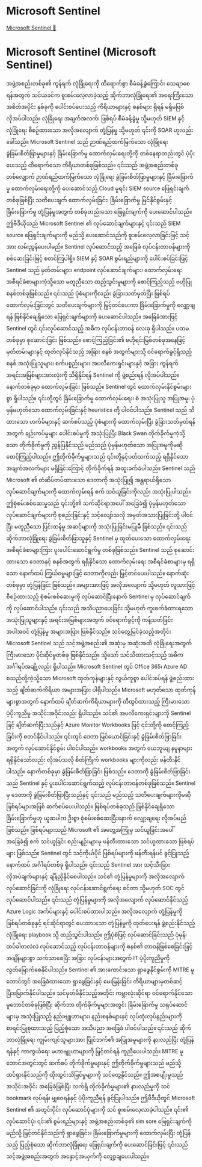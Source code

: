 # Microsoft Sentinel

[Microsoft Sentinel 🔗](https://www.coursera.org/learn/microsoft-sc-900-exam-preparation-and-practice/lecture/BHpie/microsoft-sentinel)

# Microsoft Sentinel (Microsoft Sentinel)

အဖွဲ့အစည်းတစ်ခု၏ ကွန်ရက် လုံခြုံရေးကို ထိရောက်စွာ စီမံခန့်ခွဲကြောင်း သေချာစေရန်အတွက် သင်ယခင်က စူးစမ်းလေ့လာခဲ့သည့် ဆိုက်ဘာလုံခြုံရေး၏ အရေးကြီးသော အစိတ်အပိုင်း နှစ်ခုကို ပေါင်းစပ်ပေးသည့် ကိရိယာများနှင့် စနစ်များ ရှိရန် မရှိမဖြစ် လိုအပ်ပါသည်။ လုံခြုံရေး အချက်အလက်၊ ဖြစ်ရပ် စီမံခန့်ခွဲမှု သို့မဟုတ် SIEM နှင့် လုံခြုံရေး စီစဉ်ထားသော အလိုအလျောက် တုံ့ပြန်မှု သို့မဟုတ် ၎င်းကို SOAR ဟုလည်း ခေါ်သည်။ Microsoft Sentinel သည် ဉာဏ်ရည်ထက်မြက်သော လုံခြုံရေး ခွဲခြမ်းစိတ်ဖြာမှုများနှင့် ခြိမ်းခြောက်မှု ထောက်လှမ်းရေးတို့ကို တစ်နေရာတည်းတွင် ပံ့ပိုးပေးသည့် ထိရောက်သော ကိရိယာတစ်ခုဖြစ်သည်။ ၎င်းသည် အဖွဲ့အစည်းတစ်ခုတစ်လျှောက် ဉာဏ်ရည်ထက်မြက်သော လုံခြုံရေး ခွဲခြမ်းစိတ်ဖြာမှုများနှင့် ခြိမ်းခြောက်မှု ထောက်လှမ်းရေးတို့ကို ပေးဆောင်သည့် Cloud မူရင်း SIEM source ဖြေရှင်းချက်တစ်ခုဖြစ်ပြီး သတိပေးချက် ထောက်လှမ်းခြင်း၊ ခြိမ်းခြောက်မှု မြင်နိုင်စွမ်းနှင့် ခြိမ်းခြောက်မှု တုံ့ပြန်မှုအတွက် တစ်ခုတည်းသော ဖြေရှင်းချက်ကို ပေးဆောင်ပါသည်။ ဤဗီဒီယိုသည် Microsoft Sentinel ၏ လုပ်ဆောင်ချက်များနှင့် ၎င်းသည် SIEM source ဖြေရှင်းချက်များကို မည်သို့ ပေးဆောင်သည်ကို စူးစမ်းလေ့လာခြင်းဖြင့် သင့်အား လမ်းညွှန်ပေးပါမည်။ Sentinel လုပ်ဆောင်သည့် အခြေခံ လုပ်ငန်းတာဝန်များကို စစ်ဆေးခြင်းဖြင့် စတင်ကြပါစို့။ SIEM နှင့် SOAR စွမ်းရည်များကို ပေါင်းစပ်ခြင်းဖြင့် Sentinel သည် မှတ်တမ်းများ၊ endpoint လုပ်ဆောင်ချက်များ၊ ထောက်လှမ်းရေး အစီရင်ခံစာများကဲ့သို့သော မတူညီသော ထည့်သွင်းမှုများကို စောင့်ကြည့်သည့် ဗဟိုပြု စနစ်တစ်ခုဖြစ်သည်။ ၎င်းသည် ပုံစံများကိုလည်း ခွဲခြားသတ်မှတ်ပြီး ဖြစ်ရပ် ထောက်လှမ်းခြင်းတွင် သတိပေးချက်များကို မြှင့်တင်ပေးကာ ခြိမ်းခြောက်မှုကို လျှော့ချရန် ဖြစ်နိုင်ချေရှိသော ဖြေရှင်းချက်များကို ပေးဆောင်ပါသည်။ အခြေခံအားဖြင့် Sentinel တွင် ၎င်းလုပ်ဆောင်သည့် အဓိက လုပ်ငန်းတာဝန် လေးခု ရှိပါသည်။ ပထမတစ်ခုမှာ စုဆောင်းခြင်း ဖြစ်သည်။ စောင့်ကြည့်ခြင်း၏ ဗဟိုရင်းမြစ်တစ်ခုအနေဖြင့် မှတ်တမ်းများနှင့် ထုတ်လုပ်နိုင်သည့် အခြား စနစ် အထွက်များသို့ ဝင်ရောက်ခွင့်ရှိသည့် စနစ် အသုံးပြုသူများ၊ စက်ပစ္စည်းများ၊ အပလီကေးရှင်းများနှင့် အခြား ကွန်ရက် အရင်းအမြစ်များအားလုံးကို သိရှိနိုင်ရန် Sentinel ကို ဖွဲ့စည်းရန် လိုအပ်ပါသည်။ နောက်တစ်ခုမှာ ထောက်လှမ်းခြင်း ဖြစ်သည်။ Sentinel တွင် ထောက်လှမ်းနိုင်စွမ်းများစွာ ရှိပါသည်။ ၎င်းတို့တွင် ခြိမ်းခြောက်မှု ထောက်လှမ်းရေး၊ စံ အသုံးပြုသူ အပြုအမူ၊ ပုံမှန်မဟုတ်သော ထောက်လှမ်းခြင်းနှင့် heuristics တို့ ပါဝင်ပါသည်။ Sentinel သည် သိထားသော ဟက်ခ်များနှင့် ဆက်စပ်သည့် ပုံစံများကို ထောက်လှမ်းပြီး ခွဲခြားသတ်မှတ်ရန်အတွက် ချဉ်းကပ်မှုများ ပေါင်းစပ်မှုကို အသုံးပြုပြီး Black Swan တိုက်ခိုက်မှုကဲ့သို့သော တိုက်ခိုက်မှုကို ညွှန်ပြနိုင်သည့် မည်သည့် ပုံမှန်မဟုတ်သော အပြုအမူကိုမဆို စောင့်ကြည့်ပါသည်။ ဤတိုက်ခိုက်မှုများသည် ၎င်းတို့နှင့်ပတ်သက်သည့် ရရှိနိုင်သော အချက်အလက်များ မရှိခြင်းကြောင့် တိုက်ခိုက်ရန် အထူးခက်ခဲပါသည်။ Sentinel သည် Microsoft ၏ တံဆိပ်တပ်ထားသော ဒေတာကို အသုံးပြု၍ အန္တရာယ်ရှိသော လုပ်ဆောင်ချက်များကို ထောက်လှမ်းရန် စက် သင်ယူခြင်းကိုလည်း အသုံးပြုပါသည်။ ဤစုံစမ်းစစ်ဆေးမှုသည် ၎င်းတို့၏ သက်ဆိုင်ရာအပေါ် အခြေခံ၍ ပုံမှန်မဟုတ်သော လုပ်ဆောင်ချက်များကို စုစည်းခြင်းနှင့် သင့်လျော်သလို အမှတ်အသားပြုခြင်းတို့ ပါဝင်ပြီး မတူညီသော ပြင်းထန်မှု အဆင့်များကို အသုံးပြုခြင်းမပြုမီ ဖြစ်သည်။ ၎င်းသည် ဆိုက်ဘာလုံခြုံရေး ခွဲခြမ်းစိတ်ဖြာသူနှင့် Sentinel မှ ထုတ်ပေးသော ထောက်လှမ်းရေး အစီရင်ခံစာများကြား ပူးပေါင်းဆောင်ရွက်မှု တစ်ခုဖြစ်သည်။ Sentinel သည် စုဆောင်းထားသော ဒေတာနှင့် စနစ်အတွက် ရရှိနိုင်သော ထောက်လှမ်းရေး အစီရင်ခံစာများမှ ရရှိသော နောက်ထပ် ကြွယ်ဝမှုများဖြင့် ဒေတာကိုလည်း မြှင့်တင်ပေးပါသည်။ နောက်ဆုံးတစ်ခုမှာ တုံ့ပြန်ခြင်း ဖြစ်သည်။ အများအားဖြင့် အလိုအလျောက် သို့မဟုတ် လူသားဖြင့် စီစဉ်ထားသည့် စုံစမ်းစစ်ဆေးမှုကို လုပ်ဆောင်ပြီးနောက် Sentinel မှ လုပ်ဆောင်ချက်ကို လုပ်ဆောင်ပါသည်။ ၎င်းသည် အသိပညာပေးခြင်း သို့မဟုတ် ကူးစက်ခံထားရသော အသုံးပြုသူများနှင့် အရင်းအမြစ်များအတွက် ဝင်ရောက်ခွင့်ကို ကန့်သတ်ခြင်း အပါအဝင် တုံ့ပြန်မှု အများအပြား ဖြစ်နိုင်သည်။ သင်တွေ့မြင်ခဲ့သည့်အတိုင်း Microsoft Sentinel သည် သင့်အဖွဲ့အစည်း၏ အဆုံးမှ အဆုံးအထိ လုံခြုံရေးအတွက် ကြီးမားသော ပိုင်ဆိုင်မှုတစ်ခု ဖြစ်နိုင်သည်။ သို့သော် သင်သိထားသင့်သည့် အဓိက အင်္ဂါရပ်အချို့လည်း ရှိပါသည်။ Microsoft Sentinel တွင် Office 365၊ Azure AD စသည်တို့ကဲ့သို့သော Microsoft ထုတ်ကုန်များနှင့် လွယ်ကူစွာ ပေါင်းစပ်ရန် ဖွဲ့စည်းထားသည့် ချိတ်ဆက်ကိရိယာ အများအပြား ပါရှိပါသည်။ Microsoft မဟုတ်သော ထုတ်ကုန်များစွာအတွက် နောက်ထပ် ချိတ်ဆက်ကိရိယာများကို တီထွင်ထားသည့် ကြီးမားသော ပံ့ပိုးကူညီမှု အသိုင်းအဝိုင်းလည်း ရှိပါသည်။ သင်၏ အပလီကေးရှင်းများကို Sentinel ဖြင့် ချိတ်ဆက်ပြီးသည်နှင့် Azure Monitor Workbooks ဖြင့် ၎င်းတို့ကို စောင့်ကြည့်ခြင်းကို စတင်နိုင်ပါသည်။ ၎င်းတွင် ဒေတာ မြင်ယောင်ခြင်းနှင့် ခွဲခြမ်းစိတ်ဖြာခြင်းအတွက် လုပ်ဆောင်နိုင်စွမ်း ပါဝင်ပါသည်။ workbooks အတွက် ယေဘူယျ နမူနာများ ရရှိနိုင်သော်လည်း လိုအပ်သလို စိတ်ကြိုက် workbooks များကိုလည်း ဖန်တီးနိုင်ပါသည်။ နောက်တစ်ခုမှာ ခွဲခြမ်းစိတ်ဖြာခြင်း ဖြစ်သည်။ ဒေတာကို ခွဲခြမ်းစိတ်ဖြာခြင်းသည် Sentinel နှင့် ပူးပေါင်းဆောင်ရွက်သည့် လုပ်ငန်းတာဝန်တစ်ခုဖြစ်သည်။ Sentinel မှ ဒေတာကို ခွဲခြမ်းစိတ်ဖြာပြီးသည်နှင့် ၎င်းသည် မည်သည့် သတိပေးချက်များကိုမဆို ဖြစ်ရပ်များအဖြစ် ဆက်စပ်ပေးပါသည်။ ဖြစ်ရပ်တစ်ခုသည် ဖြစ်နိုင်ချေရှိသော ခြိမ်းခြောက်မှုဟု ယူဆပါက ဦးစွာ စုံစမ်းစစ်ဆေးပြီးနောက် လျှော့ချရေး လိုအပ်မည်ဖြစ်သည်။ ဖြစ်ရပ်များသည် Microsoft ၏ အတွေ့အကြုံမှ သင်ယူခြင်းအပေါ် အခြေခံ၍ စက် သင်ယူခြင်း စည်းမျဉ်းများမှ ဖန်တီးထားသော သင်ယူထားသော ဖြစ်ရပ်များ ဖြစ်သည်။ Sentinel တွင် သင့်ကိုယ်ပိုင် ဖြစ်ရပ်များကို ဖန်တီးရန်ပင် ခွင့်ပြုသည့် နောက်ထပ် အင်္ဂါရပ်တစ်ခု ရှိပါသည်။ ၎င်းသည် Sentinel အား သင့်သီးခြား လိုအပ်ချက်များနှင့် ချိန်ညှိနိုင်စေပါသည်။ သင်၏ တုံ့ပြန်မှုများကို အလိုအလျောက် လုပ်ဆောင်ခြင်းကို လုံခြုံရေး လုပ်ငန်းဆောင်ရွက်ရေး စင်တာ သို့မဟုတ် SOC တွင် လုပ်ဆောင်ပါသည်။ ၎င်းသည် တုံ့ပြန်မှုများကို အလိုအလျောက် လုပ်ဆောင်နိုင်သည့် Azure Logic အက်ပ်များနှင့် ပေါင်းစပ်ထားပါသည်။ အလိုအလျောက် တုံ့ပြန်မှုကို ဖြစ်ရပ်တစ်ခုနှင့် ရင်ဆိုင်ရာတွင် ပေးထားသော တုံ့ပြန်မှုကို ထုတ်ပေးရန် ဖွဲ့စည်းနိုင်သည့် လုံခြုံရေး playbook သို့ ထည့်သွင်းပါသည်။ ဤပုံစံဖြင့် လုပ်ဆောင်ခြင်းသည် ပုံမှန်၊ ထပ်ခါတလဲလဲ လုပ်ဆောင်သည့် လုပ်ငန်းတာဝန်များကို စနစ်၏ တာဝန်ဖြစ်စေခြင်းဖြင့် အချိန်များစွာ သက်သာစေပြီး အခြား လုပ်ငန်းများအတွက် IT ပံ့ပိုးကူညီမှုကို လွတ်မြောက်စေနိုင်ပါသည်။ Sentinel ၏ အားကောင်းသော ရှာဖွေနိုင်စွမ်းကို MITRE မူဘောင်တွင် အခြေခံထားသော ရှာဖွေခြင်းနှင့် မေးမြန်းခြင်း ကိရိယာများမှတစ်ဆင့် ပြီးမြောက်နိုင်ပါသည်။ သင်မှတ်မိနိုင်သည့်အတိုင်း ကမ္ဘာလုံးဆိုင်ရာ ဝင်ရောက်နိုင်သော မူဘောင်တစ်ခုဖြစ်ပြီး ဆိုက်ဘာ တိုက်ခိုက်မှုများအတွင်း ခြိမ်းခြောက်မှု သရုပ်ဆောင်များမှ အသုံးပြုသည့် နည်းဗျူဟာများ၊ နည်းစနစ်များနှင့် လုပ်ထုံးလုပ်နည်းများကို စာရင်းပြုစုထားသည့် ပြည့်စုံသော အသိပညာ အခြေခံ ပါဝင်ပါသည်။ ၎င်းသည် ဆိုက်ဘာလုံခြုံရေး ကျွမ်းကျင်သူများအား ပြိုင်ဘက်၏ အပြုအမူများကို နားလည်ပြီး တုံ့ပြန်ရန်နှင့် ကာကွယ်ရေး မဟာဗျူဟာများကို မြှင့်တင်ရန် ကူညီပေးပါသည်။ MITRE မူဘောင်အတွင်းတွင် ဆက်စပ် တိုက်ခိုက်မှုများနှင့် ဤတိုက်ခိုက်မှုများသည် မည်သို့ ထင်ရှားနိုင်သည်ကို ထိုးထွင်းသိမြင်မှုများကို သင်တွေ့နိုင်သည်။ ဤအစပျိုးမှုသည် အသိုင်းအဝိုင်း အခြေခံဖြစ်ပြီး လက်ရှိ တိုက်ခိုက်မှုများ၏ နားလည်မှုကို သင် bookmark လုပ်ရန်၊ မျှဝေရန်နှင့် ပံ့ပိုးကူညီရန် ခွင့်ပြုပါသည်။ ဤဗီဒီယိုတွင် Microsoft Sentinel ၏ အတွင်းပိုင်း လုပ်ဆောင်ပုံများကို သင် စူးစမ်းလေ့လာခဲ့ပါသည်။ ၎င်း၏ လုပ်ဆောင်ပုံ၊ ၎င်း၏ စွမ်းရည်များနှင့် အဖွဲ့အစည်းတစ်ခု၏ sim sore ဖြေရှင်းချက်ကို မည်သို့ မြှင့်တင်နိုင်သည်ကို ရှာဖွေခြင်း။ ခြိမ်းခြောက်မှုများကို ထောက်လှမ်းပြီး တုံ့ပြန်သည့် ပြည့်စုံသော ဆိုက်ဘာလုံခြုံရေး ဖြေရှင်းချက်ကို ပေးဆောင်ခြင်းဖြင့် ၎င်းသည် သင့်အဖွဲ့အစည်းအတွက် အနှောင့်အယှက်ကို လျှော့ချပေးပါသည်။
